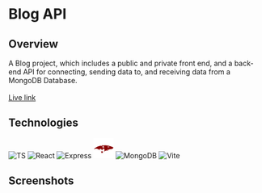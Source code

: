 # Blog API
## Overview
A Blog project, which includes a public and private front end, and a back-end API for connecting, sending data to, and receiving data from a MongoDB Database.</br></br>
<a href="https://angry3vilbot-blog.netlify.app/">Live link</a>
## Technologies
<img alt="TS" width="40px" src="https://upload.wikimedia.org/wikipedia/commons/4/4c/Typescript_logo_2020.svg"/> <img alt="React" width="50px" height="40px" src="https://upload.wikimedia.org/wikipedia/commons/thumb/a/a7/React-icon.svg/1280px-React-icon.svg.png"/> <img alt="Express" width="100px" height="40px" src="https://upload.wikimedia.org/wikipedia/commons/6/64/Expressjs.png"/> <img alt="Mongoose" width="40px" height="40px" src="https://raw.githubusercontent.com/github/explore/80688e429a7d4ef2fca1e82350fe8e3517d3494d/topics/mongoose/mongoose.png"/> <img alt="MongoDB" width="50px" height="40px" src="http://mongodb-js.github.io/leaf/mongodb-leaf_256x256.png"/> <img alt="Vite" width="50px" height="40px" src="https://vitejs.dev/logo-with-shadow.png"/>
## Screenshots
